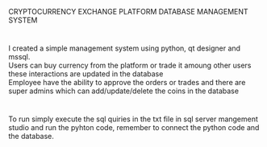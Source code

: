 CRYPTOCURRENCY EXCHANGE PLATFORM DATABASE MANAGEMENT SYSTEM
#
I created a simple management system using python, qt designer and mssql. 
<br/>Users can buy currency from the platform or trade it amoung other users these interactions are updated in the database
<br/> Employee have the ability to approve the orders or trades and there are super admins which can add/update/delete the coins in the database
#
To run simply execute the sql quiries in the txt file in sql server mangement studio and run the pyhton code, remember to connect the python code and the database.
